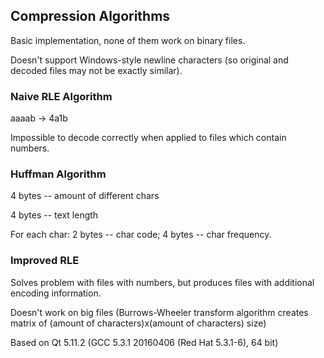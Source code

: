 ## Compression Algorithms

Basic implementation, none of them work on binary files.

Doesn't support Windows-style newline characters (so original and decoded files may not be exactly similar).

### Naive RLE Algorithm

aaaab -> 4a1b

Impossible to decode correctly when applied to files which contain numbers.

### Huffman Algorithm

4 bytes -- amount of different chars

4 bytes -- text length

For each char: 2 bytes -- char code; 4 bytes -- char frequency.

### Improved RLE

Solves problem with files with numbers, but produces files with additional encoding information.

Doesn't work on big files (Burrows-Wheeler transform algorithm creates matrix of (amount of characters)x(amount of characters) size)

Based on Qt 5.11.2 (GCC 5.3.1 20160406 (Red Hat 5.3.1-6), 64 bit)

